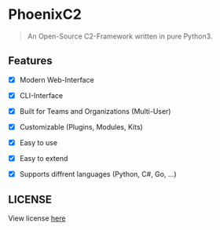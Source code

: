 # PhoenixC2
> An Open-Source C2-Framework written in pure Python3.

## Features
- [x] Modern Web-Interface
- [x] CLI-Interface
- [x] Built for Teams and Organizations (Multi-User)
- [x] Customizable (Plugins, Modules, Kits)
- [x] Easy to use
- [x] Easy to extend
- [x] Supports diffrent languages (Python, C#, Go, ...)



## LICENSE
View license [here](LICENSE)
